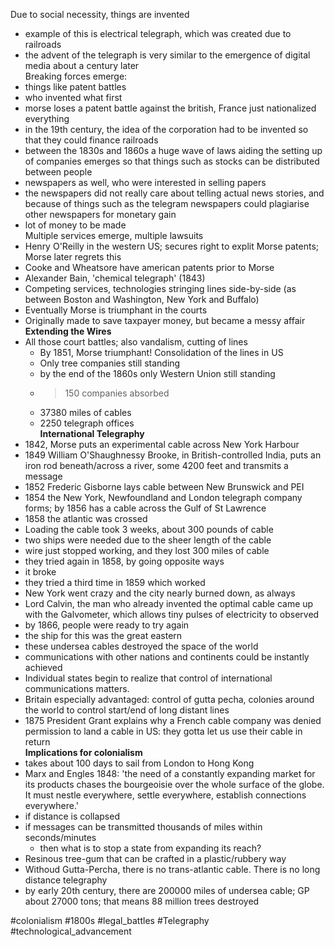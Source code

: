 Due to social necessity, things are invented<br>
- example of this is electrical telegraph, which was created due to railroads <br>
- the advent of the telegraph is very similar to the emergence of digital media about a century later<br>
Breaking forces emerge:<br>
- things like patent battles <br>
- who invented what first<br>
- morse loses a patent battle against the british, France just nationalized everything <br>
- in the 19th century, the idea of the corporation had to be invented so that they could finance railroads <br>
- between the 1830s and 1860s a huge wave of laws aiding the setting up of companies emerges so that things such as stocks can be distributed between people<br>
- newspapers as well, who were interested in selling papers <br>
- the newspapers did not really care about telling actual news stories, and because of things such as the telegram newspapers could plagiarise other newspapers for monetary gain<br>
- lot of money to be made<br>
Multiple services emerge, multiple lawsuits<br>
- Henry O'Reilly in the western US; secures right to explit Morse patents; Morse later regrets this <br>
- Cooke and Wheatsore have american patents prior to Morse<br>
- Alexander Bain, 'chemical telegraph' (1843)<br>
- Competing services, technologies stringing lines side-by-side (as between Boston and Washington, New York and Buffalo)<br>
- Eventually Morse is triumphant in the courts<br>
- Originally made to save taxpayer money, but became a messy affair<br>
**Extending the Wires**<br>
- All those court battles; also vandalism, cutting of lines<br>
	- By 1851, Morse triumphant! Consolidation of the lines in US<br>
	- Only tree companies still standing<br>
	- by the end of the 1860s only Western Union still standing<br>
	- >150 companies absorbed<br>
	- 37380 miles of cables<br>
	- 2250 telegraph offices <br>
**International Telegraphy**<br>
- 1842, Morse puts an experimental cable across New York Harbour<br>
- 1849 William O'Shaughnessy Brooke, in British-controlled India, puts an iron rod beneath/across a river, some 4200 feet and transmits a message<br>
- 1852 Frederic Gisborne lays cable between New Brunswick and PEI<br>
- 1854 the New York, Newfoundland and London telegraph company forms; by 1856 has a cable across the Gulf of St Lawrence<br>
- 1858 the atlantic was crossed<br>
- Loading the cable took 3 weeks, about 300 pounds of cable <br>
- two ships were needed due to the sheer length of the cable <br>
- wire just stopped working, and they lost 300 miles of cable <br>
- they tried again in 1858, by going opposite ways <br>
- it broke <br>
- they tried a third time in 1859 which worked<br>
- New York went crazy and the city nearly burned down, as always <br>
- Lord Calvin, the man who already invented the optimal cable came up with the Galvometer, which allows tiny pulses of electricity to observed <br>
- by 1866, people were ready to try again <br>
- the ship for this was the great eastern<br>
- these undersea cables destroyed the space of the world <br>
- communications with other nations and continents could be instantly achieved<br>
- Individual states begin to realize that control of international communications matters.<br>
- Britain especially advantaged: control of gutta pecha, colonies around the world to control start/end of long distant lines <br>
- 1875 President Grant explains why a French cable company was denied permission to land a cable in US: they gotta let us use their cable in return<br>
**Implications for colonialism**<br>
- takes about 100 days to sail from London to Hong Kong <br>
- Marx and Engles 1848: 'the need of a constantly expanding market for its products chases the bourgeoisie over the whole surface of the globe. It must nestle everywhere, settle everywhere, establish connections everywhere.'<br>
- if distance is collapsed <br>
- if messages can be transmitted thousands of miles within seconds/minutes<br>
	- then what is to stop a state from expanding its reach?<br>
- Resinous tree-gum that can be crafted in a plastic/rubbery way<br>
- Withoud Gutta-Percha, there is no trans-atlantic cable. There is no long distance telegraphy<br>
- by early 20th century, there are 200000 miles of undersea cable; GP about 27000 tons; that means 88 million trees destroyed<br>

#colonialism 
#1800s 
#legal_battles
#Telegraphy 
#technological_advancement 
